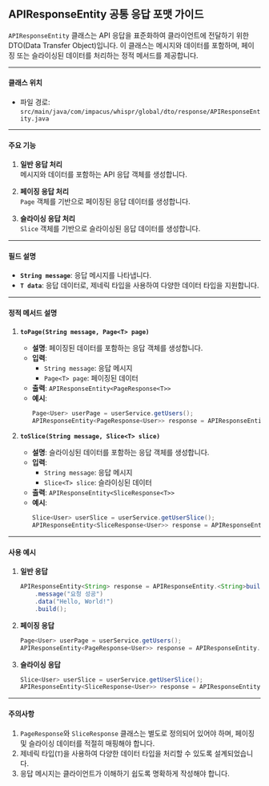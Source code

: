 ## APIResponseEntity 공통 응답 포맷 가이드

`APIResponseEntity` 클래스는 API 응답을 표준화하여 클라이언트에 전달하기 위한 DTO(Data Transfer Object)입니다. 이 클래스는 메시지와 데이터를 포함하며, 페이징 또는 슬라이싱된 데이터를 처리하는 정적 메서드를 제공합니다.

---

#### **클래스 위치**
- 파일 경로: `src/main/java/com/impacus/whispr/global/dto/response/APIResponseEntity.java`

---

#### **주요 기능**
1. **일반 응답 처리**  
   메시지와 데이터를 포함하는 API 응답 객체를 생성합니다.

2. **페이징 응답 처리**  
   `Page` 객체를 기반으로 페이징된 응답 데이터를 생성합니다.

3. **슬라이싱 응답 처리**  
   `Slice` 객체를 기반으로 슬라이싱된 응답 데이터를 생성합니다.

---

#### **필드 설명**
- **`String message`**: 응답 메시지를 나타냅니다.
- **`T data`**: 응답 데이터로, 제네릭 타입을 사용하여 다양한 데이터 타입을 지원합니다.

---

#### **정적 메서드 설명**

1. **`toPage(String message, Page<T> page)`**
   - **설명**: 페이징된 데이터를 포함하는 응답 객체를 생성합니다.
   - **입력**: 
     - `String message`: 응답 메시지
     - `Page<T> page`: 페이징된 데이터
   - **출력**: `APIResponseEntity<PageResponse<T>>`
   - **예시**:
     ```java
     Page<User> userPage = userService.getUsers();
     APIResponseEntity<PageResponse<User>> response = APIResponseEntity.toPage("사용자 목록 조회 성공", userPage);
     ```

2. **`toSlice(String message, Slice<T> slice)`**
   - **설명**: 슬라이싱된 데이터를 포함하는 응답 객체를 생성합니다.
   - **입력**: 
     - `String message`: 응답 메시지
     - `Slice<T> slice`: 슬라이싱된 데이터
   - **출력**: `APIResponseEntity<SliceResponse<T>>`
   - **예시**:
     ```java
     Slice<User> userSlice = userService.getUserSlice();
     APIResponseEntity<SliceResponse<User>> response = APIResponseEntity.toSlice("사용자 슬라이스 조회 성공", userSlice);
     ```

---

#### **사용 예시**

1. **일반 응답**
   ```java
   APIResponseEntity<String> response = APIResponseEntity.<String>builder()
       .message("요청 성공")
       .data("Hello, World!")
       .build();
   ```

2. **페이징 응답**
   ```java
   Page<User> userPage = userService.getUsers();
   APIResponseEntity<PageResponse<User>> response = APIResponseEntity.toPage("사용자 목록 조회 성공", userPage);
   ```

3. **슬라이싱 응답**
   ```java
   Slice<User> userSlice = userService.getUserSlice();
   APIResponseEntity<SliceResponse<User>> response = APIResponseEntity.toSlice("사용자 슬라이스 조회 성공", userSlice);
   ```

---

#### **주의사항**
1. `PageResponse`와 `SliceResponse` 클래스는 별도로 정의되어 있어야 하며, 페이징 및 슬라이싱 데이터를 적절히 매핑해야 합니다.
2. 제네릭 타입(`T`)을 사용하여 다양한 데이터 타입을 처리할 수 있도록 설계되었습니다.
3. 응답 메시지는 클라이언트가 이해하기 쉽도록 명확하게 작성해야 합니다.